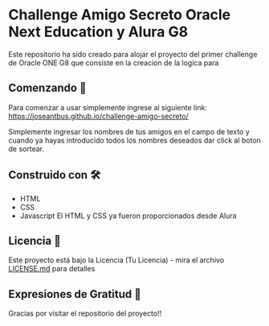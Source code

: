 # Challenge Amigo Secreto Oracle Next Education y Alura G8

Este repositorio ha sido creado para alojar el proyecto del primer challenge de Oracle ONE G8 que consiste en la creacion de la logica para 


## Comenzando 🚀

Para comenzar a usar simplemente ingrese al siguiente link: https://joseantbus.github.io/challenge-amigo-secreto/

Simplemente ingresar los nombres de tus amigos en el campo de texto y cuando ya hayas introducido todos los nombres deseados dar click al boton de sortear.


## Construido con 🛠️

* HTML
* CSS
* Javascript
El HTML y CSS ya fueron proporcionados desde Alura

## Licencia 📄

Este proyecto está bajo la Licencia (Tu Licencia) - mira el archivo [LICENSE.md](LICENSE.md) para detalles

## Expresiones de Gratitud 🎁

Gracias por visitar el repositorio del proyecto!!
